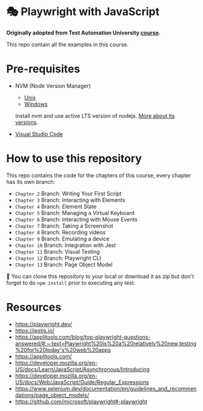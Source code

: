# 🎭 Playwright with JavaScript
**Originally adopted from Test Automation University [course](https://testautomationu.applitools.com/js-playwright-tutorial/).**

This repo contain all the examples in this course.

#  Pre-requisites

- NVM (Node Version Manager)
    - [Unix](https://github.com/nvm-sh/nvm#installing-and-updating)
    - [Windows](https://github.com/coreybutler/nvm-windows#installation--upgrades) 
    
    Install nvm and use active LTS version of nodejs. [More about lts versions](https://nodejs.org/en/about/releases/).
    
- [Visual Studio Code](https://code.visualstudio.com/)

# How to use this repository
This repo contains the code for the chapters of this course, every chapter has its own branch:

- ```Chapter 2``` Branch: Writing Your First Script
- ```Chapter 3``` Branch: Interacting with Elements
- ```Chapter 4``` Branch: Element State 
- ```Chapter 5``` Branch: Managing a Virtual Keyboard
- ```Chapter 6``` Branch: Interacting with Mouse Events
- ```Chapter 7``` Branch: Taking a Screenshot  
- ```Chapter 8``` Branch: Recording videos
- ```Chapter 9``` Branch: Emulating a device
- ```Chapter 10``` Branch: Integration with Jest
- ```Chapter 11``` Branch: Visual Testing
- ```Chapter 12``` Branch: Playwright CLI
- ```Chapter 13``` Branch: Page Object Model

:pushpin: You can clone this repository to your local or download it as zip but don't forget to do ```npm install``` prior to executing any test. 

# Resources

- https://playwright.dev/ 
- https://jestjs.io/
- https://applitools.com/blog/top-playwright-questions-answered/#:~:text=Playwright%20is%20a%20relatively%20new,testing%20for%20today's%20web%20apps
- https://applitools.com/
- https://developer.mozilla.org/en-US/docs/Learn/JavaScript/Asynchronous/Introducing 
- https://developer.mozilla.org/en-US/docs/Web/JavaScript/Guide/Regular_Expressions
- https://www.selenium.dev/documentation/en/guidelines_and_recommendations/page_object_models/
- https://github.com/microsoft/playwright#-playwright
